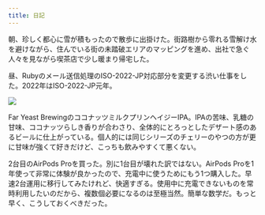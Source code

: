 ```yaml
---
title: 日記
---
```


朝、珍しく都心に雪が積もったので散歩に出掛けた。街路樹から零れる雪解け水を避けながら、住んでいる街の未踏破エリアのマッピングを進め、出社で急ぐ人々を見ながら喫茶店で少し暖まり帰宅した。

昼、Rubyのメール送信処理のISO-2022-JP対応部分を変更する渋い仕事をした。2022年はISO-2022-JP元年。

![](https://i.imgur.com/1SYWnUHh.jpg)

Far Yeast BrewingのココナッツミルクプリンヘイジーIPA。IPAの苦味、乳糖の甘味、ココナッツらしき香りが合わさり、全体的にとろっとしたデザート感のあるビールに仕上がっている。個人的には同じシリーズのチェリーのやつの方が更に甘味が強くて好きだけど、こっちも飲みやすくて悪くない。

2台目のAirPods Proを買った。別に1台目が壊れた訳ではない。AirPods Proを1年使って非常に体験が良かったので、充電中に使うためにもう1つ購入した。早速2台運用に移行してみたけれど、快適すぎる。使用中に充電できないものを常時利用したいのだから、複数個必要になるのは至極当然。簡単な数学だ。もっと早く、こうしておくべきだった。
